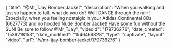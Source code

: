 {
    "title": "@Mr_TJay Bomber Jacket",
    "description": "When you walking and just so happen to fall, what do you do? Well DANCE through the rain! Especially, when you feeling nostalgic in your Adidas Continental 80s (6627773) and no hooded Nude Bomber Jacket! Have some fun without the SUN! Be sure to follow @Mr_TJay",
    "videoid": "179736276",
    "date_created": "1539218153",
    "date_modified": "1546466828",
    "type": "captivate",
    "layout": "video",
    "url": "\/v\/mr-tjay-bomber-jacket\/179736276"
}